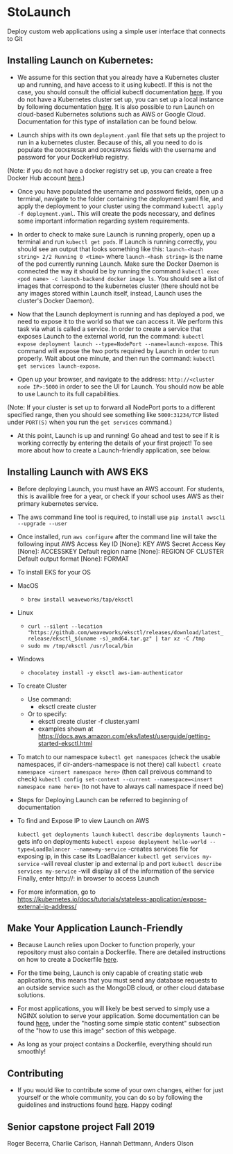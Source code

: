 # StoLaunch

Deploy custom web applications using a simple user interface that connects to Git

## Installing Launch on Kubernetes:

- We assume for this section that you already have a Kubernetes cluster up and running, and have access to it using kubectl. If this is not the case, you should consult the official kubectl documentation [here](https://kubernetes.io/docs/tasks/tools/install-kubectl/). If you do not have a Kubernetes cluster set up, you can set up a local instance by following documentation [here](https://kubernetes.io/docs/tasks/tools/install-minikube/). It is also possible to run Launch on cloud-based Kubernetes solutions such as AWS or Google Cloud. Documentation for this type of installation can be found below.

- Launch ships with its own `deployment.yaml` file that sets up the project to run in a kubernetes cluster. Because of this, all you need to do is populate the `DOCKERUSER` and `DOCKERPASS` fields with the username and password for your DockerHub registry.

(Note: if you do not have a docker registry set up, you can create a free Docker Hub account [here](https://hub.docker.com/).)

- Once you have populated the username and password fields, open up a terminal, navigate to the folder containing the deployment.yaml file, and apply the deployment to your cluster using the command `kubectl apply -f deployment.yaml`. This will create the pods necessary, and defines some important information regarding system requirements.

- In order to check to make sure Launch is running properly, open up a terminal and run `kubectl get pods`. If Launch is running correctly, you should see an output that looks something like this: `launch-<hash string> 2/2 Running 0 <time>` where `launch-<hash string>` is the name of the pod currently running Launch. Make sure the Docker Daemon is connected the way it should be by running the command `kubectl exec <pod name> -c launch-backend docker image ls`. You should see a list of images that correspond to the kubernetes cluster (there should not be any images stored within Launch itself, instead, Launch uses the cluster's Docker Daemon).
  
- Now that the Launch deployment is running and has deployed a pod, we need to expose it to the world so that we can access it. We perform this task via what is called a service. In order to create a service that exposes Launch to the external world, run the command: `kubectl expose deployment launch --type=NodePort --name=launch-expose`. This command will expose the two ports required by Launch in order to run properly. Wait about one minute, and then run the command: `kubectl get services launch-expose`.

- Open up your browser, and navigate to the address: `http://<cluster node IP>:5000` in order to see the UI for Launch. You should now be able to use Launch to its full capabilities.

(Note: If your cluster is set up to forward all NodePort ports to a different specified range, then you should see something like `5000:31234/TCP` listed under `PORT(S)` when you run the `get services` command.)

- At this point, Launch is up and running! Go ahead and test to see if it is working correctly by entering the details of your first project! To see more about how to create a Launch-friendly application, see below.

## Installing Launch with AWS EKS
- Before deploying Launch, you must have an AWS account. For students, this is availible free for a year, or check if your school uses AWS as their primary kubernetes service.

- The aws command line tool is required, to install use 
`pip install awscli --upgrade --user`

- Once installed, run `aws configure` after the command line will take the following input
AWS Access Key ID [None]: KEY
AWS Secret Access Key [None]: ACCESSKEY
Default region name [None]: REGION OF CLUSTER
Default output format [None]: FORMAT

- To install EKS for your OS
- MacOS
    - `brew install weaveworks/tap/eksctl`
- Linux 
    - `curl --silent --location "https://github.com/weaveworks/eksctl/releases/download/latest_release/eksctl_$(uname -s)_amd64.tar.gz" | tar xz -C /tmp`
    - `sudo mv /tmp/eksctl /usr/local/bin`
- Windows
    - `chocolatey install -y eksctl aws-iam-authenticator`

- To create Cluster
    - Use command:
        - eksctl create cluster
    - Or to specify:
        -	eksctl create cluster -f cluster.yaml
	    -   examples shown at https://docs.aws.amazon.com/eks/latest/userguide/getting-started-eksctl.html

- To match to our namespace
	`kubectl get namespaces`
	(check the usable namespaces, if cir-anders-namespace is not there) call
	`kubectl create namespace <insert namespace here>`
	(then call preivous command to check)
	`kubectl config set-context --current --namespace=<insert namespace name here>`
	(to not have to always call namespace if need be)

- Steps for Deploying Launch can be referred to beginning of documentation

- To find and Expose IP to view Launch on AWS

	`kubectl get deployments launch`
	`kubectl describe deployments launch`
		-gets info on deployments
	`kubectl expose deployment hello-world --type=LoadBalancer --name=my-service`
		-creates services file for exposing ip, in this case its LoadBalancer
	`kubectl get services my-service`
		-will reveal cluster ip and external ip and port
	`kubectl describe services my-service`
		-will display all of the information of the service
	Finally,  enter http://<external-ip>:<port> in browser to access Launch

- For more information, go to https://kubernetes.io/docs/tutorials/stateless-application/expose-external-ip-address/
## Make Your Application Launch-Friendly

- Because Launch relies upon Docker to function properly, your repository must also contain a Dockerfile. There are detailed instructions on how to create a Dockerfile [here](https://docs.docker.com/develop/develop-images/dockerfile_best-practices/).

- For the time being, Launch is only capable of creating static web applications, this means that you must send any database requests to an outside service such as the MongoDB cloud, or other cloud database solutions.

- For most applications, you will likely be best served to simply use a NGINX solution to serve your application. Some documentation can be found [here](https://hub.docker.com/_/nginx), under the "hosting some simple static content" subsection of the "how to use this image" section of this webpage.

- As long as your project contains a Dockerfile, everything should run smoothly!

## Contributing

- If you would like to contribute some of your own changes, either for just yourself or the whole community, you can do so by following the guidelines and instructions found [here](/CONTRIBUTING.md). Happy coding!

## Senior capstone project Fall 2019

Roger Becerra, Charlie Carlson, Hannah Dettmann, Anders Olson
